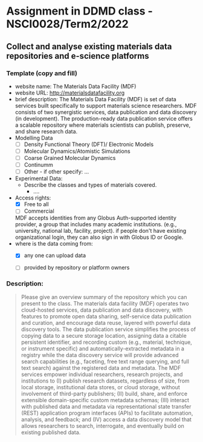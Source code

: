 # Assignment in DDMD class - NSCI0028/Term2/2022

## Collect and analyse existing materials data repositories and e-science platforms 

### Template (copy and fill) 
* website name: The Materials Data Facility (MDF) 
* website URL: http://materialsdatafacility.org 
* brief description: The Materials Data Facility (MDF) is set of data services built specifically to support materials science researchers. MDF consists of two synergistic services, data publication and data discovery (in development). The production-ready data publication service offers a scalable repository where materials scientists can publish, preserve, and share research data. 
* Modelling Data 
  - [ ] Density Functional Theory (DFT)/ Electronic Models
  - [ ] Molecular Dynamics/Atomistic Simulations
  - [ ] Coarse Grained Molecular Dynamics
  - [ ] Continumm 
  - [ ] Other
        - if other specify: ...
* Experimental Data: 
  * Describe the classes and types of materials covered. 
    *  ....
* Access rights: 
  - [x] Free to all 
  - [ ] Commercial 
  
  MDF accepts identities from any Globus Auth-supported identity provider, a group that includes many academic institutions. (e.g., university, national lab, facility, project). if people don't have existing organizational login, they can also sign in with Globus ID or Google.
* where is the data coming from:  
  - [x] any one can upload data 
  - [ ] provided by repository or platform owners
 
 
 ### Description:
> Please give an overview summary of the repository which you can present to the class. 
The materials data facility (MDF) operates two cloud-hosted services, data publication and data discovery, with features to promote open data sharing, self-service data publication and curation, and encourage data reuse, layered with powerful data discovery tools. The data publication service simplifies the process of copying data to a secure storage location, assigning data a citable persistent identifier, and recording custom (e.g., material, technique, or instrument specific) and automatically-extracted metadata in a registry while the data discovery service will provide advanced search capabilities (e.g., faceting, free text range querying, and full text search) against the registered data and metadata. The MDF services empower individual researchers, research projects, and institutions to (I) publish research datasets, regardless of size, from local storage, institutional data stores, or cloud storage, without involvement of third-party publishers; (II) build, share, and enforce extensible domain-specific custom metadata schemas; (III) interact with published data and metadata via representational state transfer (REST) application program interfaces (APIs) to facilitate automation, analysis, and feedback; and (IV) access a data discovery model that allows researchers to search, interrogate, and eventually build on existing published data.

